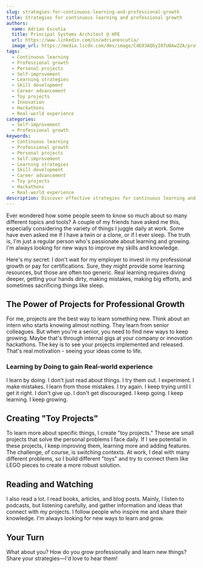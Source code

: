 ```yaml
---
slug: strategies-for-continuous-learning-and-professional-growth
title: Strategies for continuous learning and professional growth
authors:
  name: Adrian Escutia
  title: Principal Systems Architect @ HPE
  url: https://www.linkedin.com/in/adrianescutia/
  image_url: https://media.licdn.com/dms/image/C4E03AQGyI0fUBAwZZA/profile-displayphoto-shrink_200_200/0/1587047383961?e=1727913600&v=beta&t=fq1ChtOwNEmAmgih6dhYHxDpgaZmYEkRZSv1tuTIcYY
tags:
  - Continuous learning
  - Professional growth
  - Personal projects
  - Self-improvement
  - Learning strategies
  - Skill development
  - Career advancement
  - Toy projects
  - Innovation
  - Hackathons
  - Real-world experience
categories:
  - Self-improvement
  - Professional growth
keywords:
  - Continuous learning
  - Professional growth
  - Personal projects
  - Self-improvement
  - Learning strategies
  - Skill development
  - Career advancement
  - Toy projects
  - Hackathons
  - Real-world experience
description: Discover effective strategies for continuous learning and professional growth. Learn how personal projects and innovation can propel your career forward.
---
```


Ever wondered how some people seem to know so much about so many different topics and tools? A couple of my friends have asked me this, especially considering the variety of things I juggle daily at work. Some have even asked me if I have a twin or a clone, or if I ever sleep. The truth is, I'm just a regular person who's passionate about learning and growing. I'm always looking for new ways to improve my skills and knowledge. 

Here's my secret: I don't wait for my employer to invest in my professional growth or pay for certifications. Sure, they might provide some learning resources, but those are often too generic. Real learning requires diving deeper, getting your hands dirty, making mistakes, making big efforts, and sometimes sacrificing things like sleep.

## The Power of Projects for Professional Growth

For me, projects are the best way to learn something new. Think about an intern who starts knowing almost nothing. They learn from senior colleagues. But when you're a senior, you need to find new ways to keep growing. Maybe that's through internal gigs at your company or innovation hackathons. The key is to see your projects implemented and released. That's real motivation - seeing your ideas come to life.

### Learning by Doing to gain Real-world experience

I learn by doing. I don't just read about things. I try them out. I experiment. I make mistakes. I learn from those mistakes. I try again. I keep trying until I get it right. I don't give up. I don't get discouraged. I keep going. I keep learning. I keep growing.

## Creating "Toy Projects" 

To learn more about specific things, I create "toy projects." These are small projects that solve the personal problems I face daily. If I see potential in these projects, I keep improving them, learning more and adding features. The challenge, of course, is switching contexts. At work, I deal with many different problems, so I build different "toys" and try to connect them like LEGO pieces to create a more robust solution.

## Reading and Watching 

I also read a lot. I read books, articles, and blog posts. Mainly, I listen to podcasts, but listening carefully, and gather information and ideas that connect with my projects. I follow people who inspire me and share their knowledge. I'm always looking for new ways to learn and grow.

## Your Turn 

What about you? How do you grow professionally and learn new things? Share your strategies—I'd love to hear them!